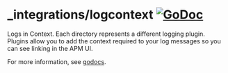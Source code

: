 # _integrations/logcontext [![GoDoc](https://godoc.org/github.com/newrelic/go-agent/_integrations/logcontext?status.svg)](https://godoc.org/github.com/newrelic/go-agent/_integrations/logcontext)

Logs in Context.  Each directory represents a different logging plugin.
Plugins allow you to add the context required to your log messages so you can
see linking in the APM UI.

For more information, see
[godocs](https://godoc.org/github.com/newrelic/go-agent/_integrations/logcontext).

